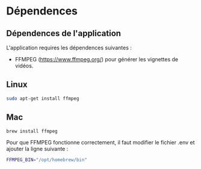 # Dépendences

## Dépendences de l'application

L'application requires les dépendences suivantes :

* FFMPEG (https://www.ffmpeg.org/) pour générer les vignettes de vidéos.

## Linux

```bash
sudo apt-get install ffmpeg
```

## Mac
```bash
brew install ffmpeg
```

Pour que FFMPEG fonctionne correctement, il faut modifier le fichier .env et ajouter la ligne suivante :

```bash
FFMPEG_BIN="/opt/homebrew/bin"
```